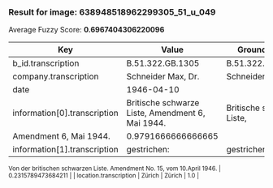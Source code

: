 ### Result for image: 638948518962299305_51_u_049
Average Fuzzy Score: **0.6967404306220096**
<small>

| Key | Value | Ground Truth | Score |
| --- | --- | --- | --- |
| b_id.transcription | B.51.322.GB.1305 | B.51.322.GB.1305. | 0.9696969696969697 |
| company.transcription | Schneider Max, Dr. | Schneider Max, Dr. | 1.0 |
| date | 1946-04-10 |  | 0.0 |
| information[0].transcription | Britische schwarze Liste, Amendment 6, Mai 1944. | Britische schwarze Liste,
Amendment 6, Mai 1944. | 0.9791666666666665 |
| information[1].transcription | gestrichen: | gestrichen:
Von der britischen schwarzen Liste.
Amendment No. 15, vom 10.April 1946. | 0.2315789473684211 |
| location.transcription | Zürich | Zürich | 1.0 |

</small>
